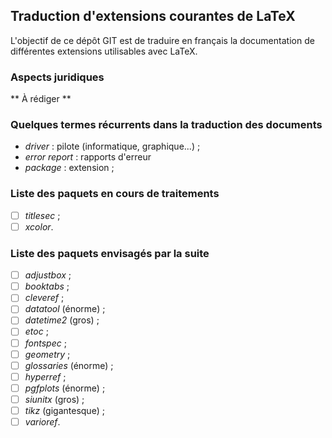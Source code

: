 ## Traduction d'extensions courantes de LaTeX

L'objectif de ce dépôt GIT est de traduire en français la documentation de différentes extensions utilisables avec LaTeX.

### Aspects juridiques

** À rédiger **

### Quelques termes récurrents dans la traduction des documents
- *driver* : pilote (informatique, graphique...) ;
- *error report* : rapports d'erreur
- *package* : extension ;

### Liste des paquets en cours de traitements
- [ ] *titlesec* ;
- [ ] *xcolor*.

### Liste des paquets envisagés par la suite
- [ ] *adjustbox* ;
- [ ] *booktabs* ;
- [ ] *cleveref* ;
- [ ] *datatool* (énorme) ;
- [ ] *datetime2* (gros) ;
- [ ] *etoc* ;
- [ ] *fontspec* ;
- [ ] *geometry* ;
- [ ] *glossaries* (énorme) ;
- [ ] *hyperref* ;
- [ ] *pgfplots* (énorme) ;
- [ ] *siunitx* (gros) ;
- [ ] *tikz* (gigantesque) ;
- [ ] *varioref*.
